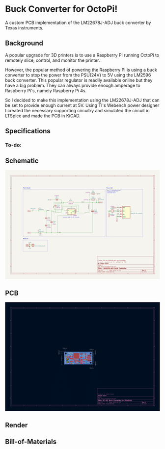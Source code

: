 # Buck Converter for OctoPi! 
A custom PCB implementation of the LM22678J-ADJ buck converter by Texas instruments. 

## Background
A popular upgrade for 3D printers is to use a Raspberry Pi running OctoPi 
to remotely slice, control, and monitor the printer. 

However, the popular method of powering the Raspberry Pi is using a buck converter
to stop the power from the PSU(24V) to 5V using the LM2596 buck converter. 
This popular regulator is readily available online but they have a big problem. 
They can always provide enough amperage to Raspberry Pi's, namely Raspberry Pi 4s. 

So I decided to make this implementation using the LM22678J-ADJ that can be set
to provide enough current at 5V. Using TI's Webench power designer I created the 
necessary supporting circuitry and simulated the circuit in LTSpice and made the PCB
in KiCAD. 

## Specifications

### To-do:

## Schematic

![Schematic of Buck Converter](/imgs/Buck_Sch.png)

## PCB

![PCB of Buck Converter](/imgs/Buck_Brd.png)

## Render

## Bill-of-Materials